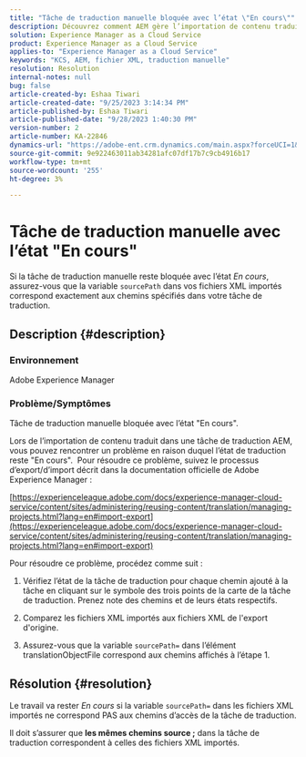 ```yaml
---
title: "Tâche de traduction manuelle bloquée avec l’état \"En cours\""
description: Découvrez comment AEM gère l’importation de contenu traduit et pourquoi l’état de traduction est bloqué "En cours".
solution: Experience Manager as a Cloud Service
product: Experience Manager as a Cloud Service
applies-to: "Experience Manager as a Cloud Service"
keywords: "KCS, AEM, fichier XML, traduction manuelle"
resolution: Resolution
internal-notes: null
bug: false
article-created-by: Eshaa Tiwari
article-created-date: "9/25/2023 3:14:34 PM"
article-published-by: Eshaa Tiwari
article-published-date: "9/28/2023 1:40:30 PM"
version-number: 2
article-number: KA-22846
dynamics-url: "https://adobe-ent.crm.dynamics.com/main.aspx?forceUCI=1&pagetype=entityrecord&etn=knowledgearticle&id=7ee83c3b-b65b-ee11-be6f-6045bd006704"
source-git-commit: 9e922463011ab34281afc07df17b7c9cb4916b17
workflow-type: tm+mt
source-wordcount: '255'
ht-degree: 3%

---
```


# Tâche de traduction manuelle avec l’état &quot;En cours&quot;


Si la tâche de traduction manuelle reste bloquée avec l’état *En cours*, assurez-vous que la variable `sourcePath` dans vos fichiers XML importés correspond exactement aux chemins spécifiés dans votre tâche de traduction.

## Description {#description}


### <b>Environnement</b>

Adobe Experience Manager



### <b>Problème/Symptômes</b>

Tâche de traduction manuelle bloquée avec l’état &quot;En cours&quot;.



Lors de l’importation de contenu traduit dans une tâche de traduction AEM, vous pouvez rencontrer un problème en raison duquel l’état de traduction reste &quot;En cours&quot;.  Pour résoudre ce problème, suivez le processus d’export/d’import décrit dans la documentation officielle de Adobe Experience Manager :



[https://experienceleague.adobe.com/docs/experience-manager-cloud-service/content/sites/administering/reusing-content/translation/managing-projects.html?lang=en#import-export](https://experienceleague.adobe.com/docs/experience-manager-cloud-service/content/sites/administering/reusing-content/translation/managing-projects.html?lang=en#import-export)



Pour résoudre ce problème, procédez comme suit :



1. Vérifiez l’état de la tâche de traduction pour chaque chemin ajouté à la tâche en cliquant sur le symbole des trois points de la carte de la tâche de traduction. Prenez note des chemins et de leurs états respectifs.

2. Comparez les fichiers XML importés aux fichiers XML de l&#39;export d&#39;origine.

3. Assurez-vous que la variable `sourcePath=` dans l’élément translationObjectFile correspond aux chemins affichés à l’étape 1.




## Résolution {#resolution}


Le travail va rester *En cours* si la variable `sourcePath=` dans les fichiers XML importés ne correspond PAS aux chemins d’accès de la tâche de traduction.

Il doit s’assurer que <b>les mêmes chemins source ;</b> dans la tâche de traduction correspondent à celles des fichiers XML importés.
